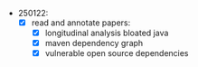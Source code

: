 - 250122:
    - [X] read and annotate papers:
        - [X] longitudinal analysis bloated java
        - [X] maven dependency graph
        - [X] vulnerable open source dependencies
